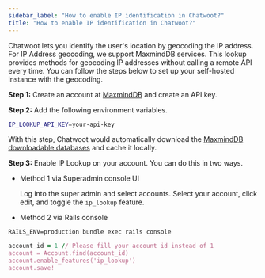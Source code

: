 ```yaml
---
sidebar_label: "How to enable IP identification in Chatwoot?"
title: "How to enable IP identification in Chatwoot?"
---
```


Chatwoot lets you identify the user's location by geocoding the IP address. For IP Address geocoding, we support MaxmindDB services. This lookup provides methods for geocoding IP addresses without calling a remote API every time. You can follow the steps below to set up your self-hosted instance with the geocoding.

**Step 1:** Create an account at [MaxmindDB](https://www.maxmind.com) and create an API key.

**Step 2:** Add the following environment variables.

```bash
IP_LOOKUP_API_KEY=your-api-key
```

With this step, Chatwoot would automatically download the [MaxmindDB downloadable databases](https://dev.maxmind.com/geoip/geoip2/downloadable/) and cache it locally.

**Step 3:** Enable IP Lookup on your account. You can do this in two ways.

- Method 1 via Superadmin console UI

  Log into the super admin and select accounts. Select your account, click edit, and toggle the `ip_lookup` feature.

-  Method 2 via  Rails console

```
RAILS_ENV=production bundle exec rails console
```

```rb
account_id = 1 // Please fill your account id instead of 1
account = Account.find(account_id)
account.enable_features('ip_lookup')
account.save!
```
